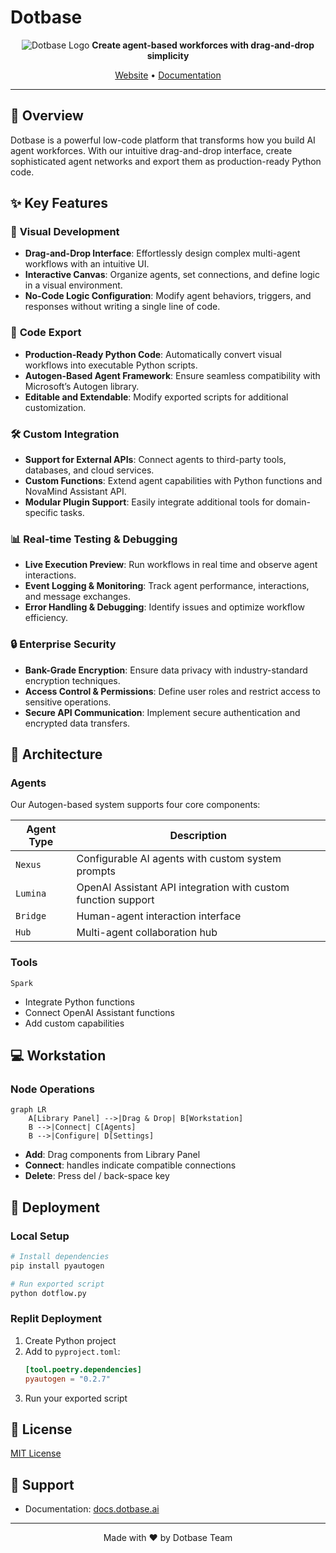 # Dotbase
<div align="center">

![Dotbase Logo](https://i.imgur.com/UgGWBt5.png)
**Create agent-based workforces with drag-and-drop simplicity**

[Website](https://dotbase.ai) • [Documentation](https://dotbase-ai.gitbook.io/dotbase)

</div>

---

## 🚀 Overview

Dotbase is a powerful low-code platform that transforms how you build AI agent workforces. With our intuitive drag-and-drop interface, create sophisticated agent networks and export them as production-ready Python code.

## ✨ Key Features

### 🎨 **Visual Development**
- **Drag-and-Drop Interface**: Effortlessly design complex multi-agent workflows with an intuitive UI.
- **Interactive Canvas**: Organize agents, set connections, and define logic in a visual environment.
- **No-Code Logic Configuration**: Modify agent behaviors, triggers, and responses without writing a single line of code.

### 🔳 **Code Export**
- **Production-Ready Python Code**: Automatically convert visual workflows into executable Python scripts.
- **Autogen-Based Agent Framework**: Ensure seamless compatibility with Microsoft’s Autogen library.
- **Editable and Extendable**: Modify exported scripts for additional customization.

### 🛠️ **Custom Integration**
- **Support for External APIs**: Connect agents to third-party tools, databases, and cloud services.
- **Custom Functions**: Extend agent capabilities with Python functions and NovaMind Assistant API.
- **Modular Plugin Support**: Easily integrate additional tools for domain-specific tasks.

### 📊 **Real-time Testing & Debugging**
- **Live Execution Preview**: Run workflows in real time and observe agent interactions.
- **Event Logging & Monitoring**: Track agent performance, interactions, and message exchanges.
- **Error Handling & Debugging**: Identify issues and optimize workflow efficiency.

### 🔒 **Enterprise Security**
- **Bank-Grade Encryption**: Ensure data privacy with industry-standard encryption techniques.
- **Access Control & Permissions**: Define user roles and restrict access to sensitive operations.
- **Secure API Communication**: Implement secure authentication and encrypted data transfers.

## 🏰 Architecture

### Agents

Our Autogen-based system supports four core components:

| Agent Type | Description |
|------------|-------------|
| `Nexus` | Configurable AI agents with custom system prompts |
| `Lumina` | OpenAI Assistant API integration with custom function support |
| `Bridge` | Human-agent interaction interface |
| `Hub` | Multi-agent collaboration hub |

### Tools

`Spark`
- Integrate Python functions
- Connect OpenAI Assistant functions
- Add custom capabilities

## 💻 Workstation

### Node Operations

```mermaid
graph LR
    A[Library Panel] -->|Drag & Drop| B[Workstation]
    B -->|Connect| C[Agents]
    B -->|Configure| D[Settings]
```

- **Add**: Drag components from Library Panel
- **Connect**: handles indicate compatible connections
- **Delete**: Press del / back-space key 

## 🚀 Deployment

### Local Setup

```bash
# Install dependencies
pip install pyautogen

# Run exported script
python dotflow.py
```

### Replit Deployment

1. Create Python project
2. Add to `pyproject.toml`:
   ```toml
   [tool.poetry.dependencies]
   pyautogen = "0.2.7"
   ```
3. Run your exported script

## 📄 License

[MIT License](LICENSE)

## 🌟 Support

- Documentation: [docs.dotbase.ai](https://dotbase-ai.gitbook.io/dotbase)

---

<div align="center">
Made with ❤️ by Dotbase Team
</div>

